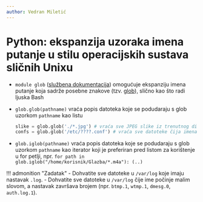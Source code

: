 ```yaml
---
author: Vedran Miletić
---
```


# Python: ekspanzija uzoraka imena putanje u stilu operacijskih sustava sličnih Unixu

- `module glob` ([službena dokumentacija](https://docs.python.org/3/library/glob.html)) omogućuje ekspanziju imena putanje koja sadrže posebne znakove (tzv. [glob](https://en.wikipedia.org/wiki/Glob_(programming))), slično kao što radi ljuska Bash
- `glob.glob(pathname)` vraća popis datoteka koje se podudaraju s glob uzorkom `pathname` kao listu

    ``` python
    slike = glob.glob('./*.jpg') # vraća sve JPEG slike iz trenutnog direktorija
    confs = glob.glob('/etc/????.conf') # vraća sve datoteke čija imena imaju četiri znaka i nastavak .conf
    ```

- `glob.iglob(pathname)` vraća popis datoteka koje se podudaraju s glob uzorkom `pathname` kao iterator koji je preferiran pred listom za korištenje u for petlji, npr. `for path in glob.iglob("/home/korisnik/Glazba/*.m4a"): (..)`

!!! admonition "Zadatak"
    - Dohvatite sve datoteke u `/var/log` koje imaju nastavak `.log`.
    - Dohvatite sve datoteke u `/var/log` čije ime počinje malim slovom, a nastavak završava brojem (npr. `btmp.1`, `wtmp.1`, `dmesg.0`, `auth.log.1`).
